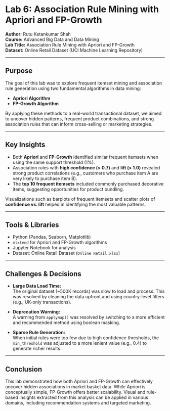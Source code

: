 # Lab 6: Association Rule Mining with Apriori and FP-Growth

**Author:** Rutu Ketankumar Shah  
**Course:** Advanced Big Data and Data Mining  
**Lab Title:** Association Rule Mining with Apriori and FP-Growth  
**Dataset:** Online Retail Dataset (UCI Machine Learning Repository)

---

##  Purpose

The goal of this lab was to explore frequent itemset mining and association rule generation using two fundamental algorithms in data mining:

- **Apriori Algorithm**
- **FP-Growth Algorithm**

By applying these methods to a real-world transactional dataset, we aimed to uncover hidden patterns, frequent product combinations, and strong association rules that can inform cross-selling or marketing strategies.

---

##  Key Insights

- Both **Apriori** and **FP-Growth** identified similar frequent itemsets when using the same support threshold (1%).
- Association rules with **high confidence (> 0.7)** and **lift (> 1.0)** revealed strong product correlations (e.g., customers who purchase item A are very likely to purchase item B).
- The **top 10 frequent itemsets** included commonly purchased decorative items, suggesting opportunities for product bundling.

Visualizations such as barplots of frequent itemsets and scatter plots of **confidence vs. lift** helped in identifying the most valuable patterns.

---

## Tools & Libraries

- Python (Pandas, Seaborn, Matplotlib)
- `mlxtend` for Apriori and FP-Growth algorithms
- Jupyter Notebook for analysis
- Dataset: Online Retail Dataset (`Online Retail.xlsx`)

---

##  Challenges & Decisions

- **Large Data Load Time:**  
  The original dataset (~500K records) was slow to load and process. This was resolved by cleaning the data upfront and using country-level filters (e.g., UK-only transactions).

- **Deprecation Warning:**  
  A warning from `applymap()` was resolved by switching to a more efficient and recommended method using boolean masking.

- **Sparse Rule Generation:**  
  When initial rules were too few due to high confidence thresholds, the `min_threshold` was adjusted to a more lenient value (e.g., 0.4) to generate richer results.

---

##  Conclusion

This lab demonstrated how both Apriori and FP-Growth can effectively uncover hidden associations in market basket data. While Apriori is conceptually simple, FP-Growth offers better scalability. Visual and rule-based insights extracted from this analysis can be applied in various domains, including recommendation systems and targeted marketing.

